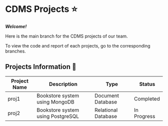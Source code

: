 # CDMS Projects :star:

***Welcome!***

Here is the main branch for the CDMS projects of our team.

To view the code and report of each projects, go to the corresponding branches.

## Projects Information :scroll:

| Project Name | Description                        | Type            | Status    
|--------------|------------------------------------|-----------------|-----------
| proj1        | Bookstore system using MongoDB       | Document Database | Completed 
| proj2        | Bookstore system using PostgreSQL         | Relational Database | In Progress 
